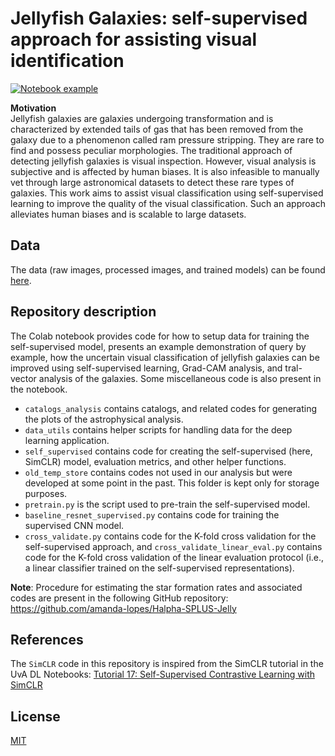 # Jellyfish Galaxies:  self-supervised approach for assisting visual identification

[![Notebook example](https://colab.research.google.com/assets/colab-badge.svg)](https://colab.research.google.com/drive/1I7lIh-vaYhlifvULbzfU3enas008jxre?usp=sharing)

**Motivation**\
Jellyfish galaxies are galaxies undergoing transformation and is characterized by extended tails of gas that has been removed from the galaxy due to a phenomenon called ram pressure stripping. They are rare to find and possess peculiar morphologies. The traditional approach of detecting jellyfish galaxies is visual inspection. However, visual analysis is subjective and is affected by human biases. It is also infeasible to manually vet through large astronomical datasets to detect these rare types of galaxies. This work aims to assist visual classification using self-supervised learning to improve the quality of the visual classification. Such an approach alleviates human biases and is scalable to large datasets.

## Data

The data (raw images, processed images, and trained models) can be found [here](https://drive.google.com/drive/folders/1HTWDpad8P7trQN_od8FFc6qIdNJ_AfqQ?usp=sharing).

## Repository description
The Colab notebook provides code for how to setup data for training the self-supervised model, presents an example demonstration of query by example, how the uncertain visual classification of jellyfish galaxies can be improved using self-supervised learning, Grad-CAM analysis, and tral-vector analysis of the galaxies. Some miscellaneous code is also present in the notebook.

- `catalogs_analysis` contains catalogs, and related codes for generating the plots of the astrophysical analysis.
- `data_utils` contains helper scripts for handling data for the deep learning application.
- `self_supervised` contains code for creating the self-supervised (here, SimCLR) model, evaluation metrics, and other helper functions.
- `old_temp_store` contains codes not used in our analysis but were developed at some point in the past. This folder is kept only for storage purposes.
- `pretrain.py` is the script used to pre-train the self-supervised model.
- `baseline_resnet_supervised.py` contains code for training the supervised CNN model.
- `cross_validate.py` contains code for the K-fold cross validation for the self-supervised approach, and `cross_validate_linear_eval.py` contains code for the K-fold cross validation of the linear evaluation protocol (i.e., a linear classifier trained on the self-supervised representations).

**Note**: Procedure for estimating the star formation rates and associated codes are present in the following GitHub repository: https://github.com/amanda-lopes/Halpha-SPLUS-Jelly

## References

The `SimCLR` code in this repository is inspired from the SimCLR tutorial in the UvA DL Notebooks: [Tutorial 17: Self-Supervised Contrastive Learning with SimCLR](https://uvadlc-notebooks.readthedocs.io/en/latest/tutorial_notebooks/tutorial17/SimCLR.html)

## License
[MIT](https://github.com/Yash-10/jellyfish_self_supervised/blob/main/LICENSE)

